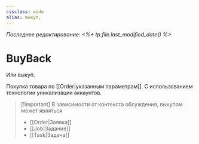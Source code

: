 ```yaml
---
cssclass: wide
alias: выкуп,
---
```


*Последнее редактирование: <%+ tp.file.last_modified_date() %>*

# BuyBack

Или выкуп. 

Покупка товара по [[Order|указанным параметрам]]. С использованием технологии уникализации аккаунтов. 

> [!important] В зависимости от контекста обсуждения, выкупом может являться 
> - [[Order|Заявка]]
> - [[Job|Задание]]
> - [[Task|Задача]]